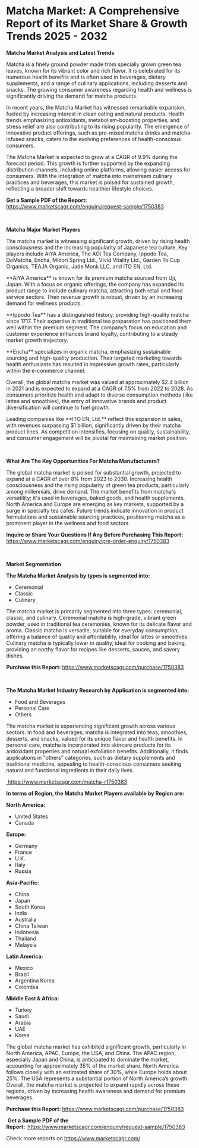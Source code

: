 <p><h1>Matcha Market: A Comprehensive Report of its Market Share & Growth Trends 2025 - 2032</h1></p><p><strong>Matcha Market Analysis and Latest Trends</strong></p>
<p><p>Matcha is a finely ground powder made from specially grown green tea leaves, known for its vibrant color and rich flavor. It is celebrated for its numerous health benefits and is often used in beverages, dietary supplements, and a range of culinary applications, including desserts and snacks. The growing consumer awareness regarding health and wellness is significantly driving the demand for matcha products.</p><p>In recent years, the Matcha Market has witnessed remarkable expansion, fueled by increasing interest in clean eating and natural products. Health trends emphasizing antioxidants, metabolism-boosting properties, and stress relief are also contributing to its rising popularity. The emergence of innovative product offerings, such as pre-mixed matcha drinks and matcha-infused snacks, caters to the evolving preferences of health-conscious consumers.</p><p>The Matcha Market is expected to grow at a CAGR of 9.9% during the forecast period. This growth is further supported by the expanding distribution channels, including online platforms, allowing easier access for consumers. With the integration of matcha into mainstream culinary practices and beverages, this market is poised for sustained growth, reflecting a broader shift towards healthier lifestyle choices.</p></p>
<p><strong>Get a Sample PDF of the Report:&nbsp;</strong> <a href="https://www.marketscagr.com/enquiry/request-sample/1750383?utm_campaign=2314&utm_medium=2&utm_source=Github&utm_content=ia&utm_term=14022025&utm_id=matcha">https://www.marketscagr.com/enquiry/request-sample/1750383</a></p>
<p>&nbsp;</p>
<p><strong>Matcha Major Market Players</strong></p>
<p><p>The matcha market is witnessing significant growth, driven by rising health consciousness and the increasing popularity of Japanese tea culture. Key players include AIYA America, The AOI Tea Company, Ippodo Tea, DoMatcha, Encha, Midori Spring Ltd., Vivid Vitality Ltd., Garden To Cup Organics, TEAJA Organic, Jade Monk LLC, and ITO EN, Ltd.</p><p>**AIYA America** is known for its premium matcha sourced from Uji, Japan. With a focus on organic offerings, the company has expanded its product range to include culinary matcha, attracting both retail and food service sectors. Their revenue growth is robust, driven by an increasing demand for wellness products.</p><p>**Ippodo Tea** has a distinguished history, providing high-quality matcha since 1717. Their expertise in traditional tea preparation has positioned them well within the premium segment. The company’s focus on education and customer experience enhances brand loyalty, contributing to a steady market growth trajectory.</p><p>**Encha** specializes in organic matcha, emphasizing sustainable sourcing and high-quality production. Their targeted marketing towards health enthusiasts has resulted in impressive growth rates, particularly within the e-commerce channel. </p><p>Overall, the global matcha market was valued at approximately $2.4 billion in 2021 and is expected to expand at a CAGR of 7.5% from 2022 to 2028. As consumers prioritize health and adapt to diverse consumption methods (like lattes and smoothies), the entry of innovative brands and product diversification will continue to fuel growth. </p><p>Leading companies like **ITO EN, Ltd.** reflect this expansion in sales, with revenues surpassing $1 billion, significantly driven by their matcha product lines. As competition intensifies, focusing on quality, sustainability, and consumer engagement will be pivotal for maintaining market position.</p></p>
<p>&nbsp;</p>
<p><strong>What Are The Key Opportunities For Matcha Manufacturers?</strong></p>
<p><p>The global matcha market is poised for substantial growth, projected to expand at a CAGR of over 8% from 2023 to 2030. Increasing health consciousness and the rising popularity of green tea products, particularly among millennials, drive demand. The market benefits from matcha's versatility; it's used in beverages, baked goods, and health supplements. North America and Europe are emerging as key markets, supported by a surge in specialty tea cafes. Future trends indicate innovation in product formulations and sustainable sourcing practices, positioning matcha as a prominent player in the wellness and food sectors.</p></p>
<p><strong>Inquire or Share Your Questions If Any Before Purchasing This Report:</strong> <a href="https://www.marketscagr.com/enquiry/pre-order-enquiry/1750383?utm_campaign=2314&utm_medium=2&utm_source=Github&utm_content=ia&utm_term=14022025&utm_id=matcha">https://www.marketscagr.com/enquiry/pre-order-enquiry/1750383</a></p>
<p>&nbsp;</p>
<p><strong>Market Segmentation</strong></p>
<p><strong>The Matcha Market Analysis by types is segmented into:</strong></p>
<p><ul><li>Ceremonial</li><li>Classic</li><li>Culinary</li></ul></p>
<p><p>The matcha market is primarily segmented into three types: ceremonial, classic, and culinary. Ceremonial matcha is high-grade, vibrant green powder, used in traditional tea ceremonies, known for its delicate flavor and aroma. Classic matcha is versatile, suitable for everyday consumption, offering a balance of quality and affordability, ideal for lattes or smoothies. Culinary matcha is typically lower in quality, ideal for cooking and baking, providing an earthy flavor for recipes like desserts, sauces, and savory dishes.</p></p>
<p><strong>Purchase this Report:&nbsp;</strong><a href="https://www.marketscagr.com/purchase/1750383?utm_campaign=2314&utm_medium=2&utm_source=Github&utm_content=ia&utm_term=14022025&utm_id=matcha">https://www.marketscagr.com/purchase/1750383</a></p>
<p>&nbsp;</p>
<p><strong>The Matcha Market Industry Research by Application is segmented into:</strong></p>
<p><ul><li>Food and Beverages</li><li>Personal Care</li><li>Others</li></ul></p>
<p><p>The matcha market is experiencing significant growth across various sectors. In food and beverages, matcha is integrated into teas, smoothies, desserts, and snacks, valued for its unique flavor and health benefits. In personal care, matcha is incorporated into skincare products for its antioxidant properties and natural exfoliation benefits. Additionally, it finds applications in "others" categories, such as dietary supplements and traditional medicine, appealing to health-conscious consumers seeking natural and functional ingredients in their daily lives.</p></p>
<p><a href="https://www.marketscagr.com/matcha-r1750383?utm_campaign=2314&utm_medium=2&utm_source=Github&utm_content=ia&utm_term=14022025&utm_id=matcha">&nbsp;https://www.marketscagr.com/matcha-r1750383</a></p>
<p><strong>In terms of Region, the Matcha Market Players available by Region are:</strong></p>
<p>
    <p> <strong> North America: </strong>
        <ul>
            <li>United States</li>
            <li>Canada</li>
        </ul>
        </p> 
    <p> <strong> Europe: </strong>
        <ul>
            <li>Germany</li>
            <li>France</li>
            <li>U.K.</li>
            <li>Italy</li>
            <li>Russia</li>
        </ul>
        </p> 
    <p> <strong> Asia-Pacific: </strong>
        <ul>
            <li>China</li>
            <li>Japan</li>
            <li>South Korea</li>
            <li>India</li>
            <li>Australia</li>
            <li>China Taiwan</li>
            <li>Indonesia</li>
            <li>Thailand</li>
            <li>Malaysia</li>
        </ul>
        </p> 
    <p> <strong> Latin America: </strong>
        <ul>
            <li>Mexico</li>
            <li>Brazil</li>
            <li>Argentina Korea</li>
            <li>Colombia</li>
        </ul>
        </p> 
    <p> <strong> Middle East & Africa: </strong>
        <ul>
            <li>Turkey</li>
            <li>Saudi</li>
            <li>Arabia</li>
            <li>UAE</li>
            <li>Korea</li>
        </ul>
    </p>
    </p>
<p><p>The global matcha market has exhibited significant growth, particularly in North America, APAC, Europe, the USA, and China. The APAC region, especially Japan and China, is anticipated to dominate the market, accounting for approximately 35% of the market share. North America follows closely with an estimated share of 30%, while Europe holds about 25%. The USA represents a substantial portion of North America’s growth. Overall, the matcha market is projected to expand rapidly across these regions, driven by increasing health awareness and demand for premium beverages.</p></p>
<p><strong>Purchase this Report: </strong><a href="https://www.marketscagr.com/purchase/1750383?utm_campaign=2314&utm_medium=2&utm_source=Github&utm_content=ia&utm_term=14022025&utm_id=matcha">https://www.marketscagr.com/purchase/1750383</a></p>
<p>&nbsp;<strong>Get a Sample PDF of the Report:&nbsp;&nbsp;</strong><a href="https://www.marketscagr.com/enquiry/request-sample/1750383?utm_campaign=2314&utm_medium=2&utm_source=Github&utm_content=ia&utm_term=14022025&utm_id=matcha">https://www.marketscagr.com/enquiry/request-sample/1750383</a></p>
<p><strong></strong></p>
<p>Check more reports on <a href="https://www.marketscagr.com/?utm_campaign=2314&utm_medium=2&utm_source=Github&utm_content=ia&utm_term=14022025&utm_id=matcha">https://www.marketscagr.com/</a></p>